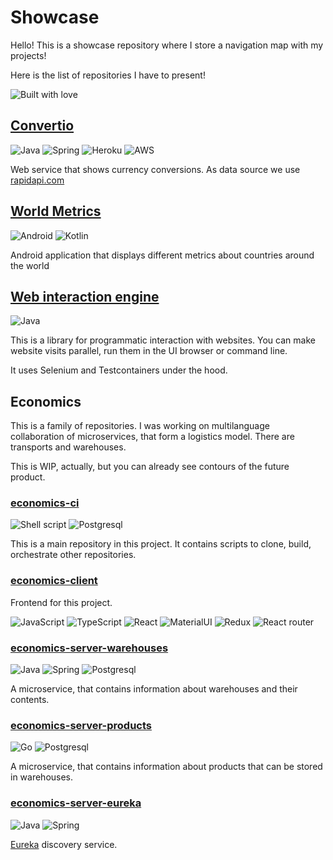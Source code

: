 # Showcase
Hello! This is a showcase repository where I store a navigation map with my projects!

Here is the list of repositories I have to present!

![Built with love](http://ForTheBadge.com/images/badges/built-with-love.svg)

## [Convertio](https://github.com/AlexanderShelyugov/Convertio)
![Java](https://img.shields.io/badge/Java-ED8B00?style=for-the-badge&logo=java&logoColor=white)
![Spring](https://img.shields.io/badge/Spring-6DB33F?style=for-the-badge&logo=spring&logoColor=white)
![Heroku](https://img.shields.io/badge/Heroku-430098?style=for-the-badge&logo=heroku&logoColor=white)
![AWS](https://img.shields.io/badge/Amazon_AWS-232F3E?style=for-the-badge&logo=amazon-aws&logoColor=white)

Web service that shows currency conversions. As data source we use [rapidapi.com](https://rapidapi.com/natkapral/api/currency-converter5)

## [World Metrics](https://github.com/AlexanderShelyugov/WorldMetrics)
![Android](https://img.shields.io/badge/Android-3DDC84?style=for-the-badge&logo=android&logoColor=white)
![Kotlin](https://img.shields.io/badge/Kotlin-0095D5?&style=for-the-badge&logo=kotlin&logoColor=white)

Android application that displays different metrics about countries around the world

## [Web interaction engine](https://github.com/AlexanderShelyugov/WebInteractionEngine)
![Java](https://img.shields.io/badge/Java-ED8B00?style=for-the-badge&logo=java&logoColor=white)

This is a library for programmatic interaction with websites. You can make website visits parallel, run them in the UI browser or command line.

It uses Selenium and Testcontainers under the hood.

## Economics
This is a family of repositories. I was working on multilanguage collaboration of microservices, that form a logistics model. There are transports and warehouses.

This is WIP, actually, but you can already see contours of the future product.
### [economics-ci](https://github.com/AlexanderShelyugov/economics-ci)
![Shell script](https://img.shields.io/badge/Shell_Script-121011?style=for-the-badge&logo=gnu-bash&logoColor=white)
![Postgresql](https://img.shields.io/badge/PostgreSQL-316192?style=for-the-badge&logo=postgresql&logoColor=white)

This is a main repository in this project. It contains scripts to clone, build, orchestrate other repositories.

### [economics-client](https://github.com/AlexanderShelyugov/economics-client)
Frontend for this project.

![JavaScript](https://img.shields.io/badge/JavaScript-F7DF1E?style=for-the-badge&logo=javascript&logoColor=black)
![TypeScript](https://img.shields.io/badge/TypeScript-007ACC?style=for-the-badge&logo=typescript&logoColor=white)
![React](https://img.shields.io/badge/React-20232A?style=for-the-badge&logo=react&logoColor=61DAFB)
![MaterialUI](https://img.shields.io/badge/Material--UI-0081CB?style=for-the-badge&logo=material-ui&logoColor=white)
![Redux](https://img.shields.io/badge/Redux-593D88?style=for-the-badge&logo=redux&logoColor=white)
![React router](https://img.shields.io/badge/React_Router-CA4245?style=for-the-badge&logo=react-router&logoColor=white)

### [economics-server-warehouses](https://github.com/AlexanderShelyugov/economics-server-warehouses)
![Java](https://img.shields.io/badge/Java-ED8B00?style=for-the-badge&logo=java&logoColor=white)
![Spring](https://img.shields.io/badge/Spring-6DB33F?style=for-the-badge&logo=spring&logoColor=white)
![Postgresql](https://img.shields.io/badge/PostgreSQL-316192?style=for-the-badge&logo=postgresql&logoColor=white)

A microservice, that contains information about warehouses and their contents.

### [economics-server-products](https://github.com/AlexanderShelyugov/economics-server-products)
![Go](https://img.shields.io/badge/Go-00ADD8?style=for-the-badge&logo=go&logoColor=white)
![Postgresql](https://img.shields.io/badge/PostgreSQL-316192?style=for-the-badge&logo=postgresql&logoColor=white)

A microservice, that contains information about products that can be stored in warehouses.

### [economics-server-eureka](https://github.com/AlexanderShelyugov/economics-server-eureka)
![Java](https://img.shields.io/badge/Java-ED8B00?style=for-the-badge&logo=java&logoColor=white)
![Spring](https://img.shields.io/badge/Spring-6DB33F?style=for-the-badge&logo=spring&logoColor=white)

[Eureka](https://spring.io/projects/spring-cloud-netflix) discovery service.